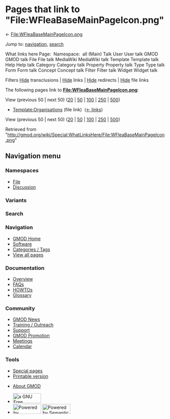 <div id="mw-page-base" class="noprint">

</div>

<div id="mw-head-base" class="noprint">

</div>

<div id="content" class="mw-body" role="main">

<span id="top"></span>

<div id="mw-js-message" style="display:none;">

</div>



# <span dir="auto">Pages that link to "File:WFleaBaseMainPageIcon.png"</span>

<div id="bodyContent">

<div id="contentSub">

←
[File:WFleaBaseMainPageIcon.png](/wiki/File:WFleaBaseMainPageIcon.png "File:WFleaBaseMainPageIcon.png")

</div>

<div id="jump-to-nav" class="mw-jump">

Jump to: [navigation](#mw-navigation), [search](#p-search)

</div>

<div id="mw-content-text">

What links here Page:  Namespace:  all (Main) Talk User User talk GMOD
GMOD talk File File talk MediaWiki MediaWiki talk Template Template talk
Help Help talk Category Category talk Property Property talk Type Type
talk Form Form talk Concept Concept talk Filter Filter talk Widget
Widget talk

Filters
[Hide](/mediawiki/index.php?title=Special:WhatLinksHere/File:WFleaBaseMainPageIcon.png&hidetrans=1 "Special:WhatLinksHere/File:WFleaBaseMainPageIcon.png")
transclusions \|
[Hide](/mediawiki/index.php?title=Special:WhatLinksHere/File:WFleaBaseMainPageIcon.png&hidelinks=1 "Special:WhatLinksHere/File:WFleaBaseMainPageIcon.png")
links \|
[Hide](/mediawiki/index.php?title=Special:WhatLinksHere/File:WFleaBaseMainPageIcon.png&hideredirs=1 "Special:WhatLinksHere/File:WFleaBaseMainPageIcon.png")
redirects \|
[Hide](/mediawiki/index.php?title=Special:WhatLinksHere/File:WFleaBaseMainPageIcon.png&hideimages=1 "Special:WhatLinksHere/File:WFleaBaseMainPageIcon.png")
file links

The following pages link to
**[File:WFleaBaseMainPageIcon.png](/wiki/File:WFleaBaseMainPageIcon.png "File:WFleaBaseMainPageIcon.png")**:

View (previous 50 \| next 50)
([20](/mediawiki/index.php?title=Special:WhatLinksHere/File:WFleaBaseMainPageIcon.png&limit=20 "Special:WhatLinksHere/File:WFleaBaseMainPageIcon.png")
\|
[50](/mediawiki/index.php?title=Special:WhatLinksHere/File:WFleaBaseMainPageIcon.png&limit=50 "Special:WhatLinksHere/File:WFleaBaseMainPageIcon.png")
\|
[100](/mediawiki/index.php?title=Special:WhatLinksHere/File:WFleaBaseMainPageIcon.png&limit=100 "Special:WhatLinksHere/File:WFleaBaseMainPageIcon.png")
\|
[250](/mediawiki/index.php?title=Special:WhatLinksHere/File:WFleaBaseMainPageIcon.png&limit=250 "Special:WhatLinksHere/File:WFleaBaseMainPageIcon.png")
\|
[500](/mediawiki/index.php?title=Special:WhatLinksHere/File:WFleaBaseMainPageIcon.png&limit=500 "Special:WhatLinksHere/File:WFleaBaseMainPageIcon.png"))

- [Template:Organisations](/wiki/Template:Organisations "Template:Organisations")
  (file link) ‎ <span class="mw-whatlinkshere-tools">([←
  links](/mediawiki/index.php?title=Special:WhatLinksHere&target=Template%3AOrganisations "Special:WhatLinksHere"))</span>

View (previous 50 \| next 50)
([20](/mediawiki/index.php?title=Special:WhatLinksHere/File:WFleaBaseMainPageIcon.png&limit=20 "Special:WhatLinksHere/File:WFleaBaseMainPageIcon.png")
\|
[50](/mediawiki/index.php?title=Special:WhatLinksHere/File:WFleaBaseMainPageIcon.png&limit=50 "Special:WhatLinksHere/File:WFleaBaseMainPageIcon.png")
\|
[100](/mediawiki/index.php?title=Special:WhatLinksHere/File:WFleaBaseMainPageIcon.png&limit=100 "Special:WhatLinksHere/File:WFleaBaseMainPageIcon.png")
\|
[250](/mediawiki/index.php?title=Special:WhatLinksHere/File:WFleaBaseMainPageIcon.png&limit=250 "Special:WhatLinksHere/File:WFleaBaseMainPageIcon.png")
\|
[500](/mediawiki/index.php?title=Special:WhatLinksHere/File:WFleaBaseMainPageIcon.png&limit=500 "Special:WhatLinksHere/File:WFleaBaseMainPageIcon.png"))

</div>

<div class="printfooter">

Retrieved from
"<http://gmod.org/wiki/Special:WhatLinksHere/File:WFleaBaseMainPageIcon.png>"

</div>

<div id="catlinks" class="catlinks catlinks-allhidden">

</div>

<div class="visualClear">

</div>

</div>

</div>

<div id="mw-navigation">

## Navigation menu

<div id="mw-head">



<div id="left-navigation">

<div id="p-namespaces" class="vectorTabs" role="navigation"
aria-labelledby="p-namespaces-label">

### Namespaces

- <span id="ca-nstab-image"><a href="/wiki/File:WFleaBaseMainPageIcon.png" accesskey="c"
  title="View the file page [c]">File</a></span>
- <span id="ca-talk"><a
  href="/mediawiki/index.php?title=File_talk:WFleaBaseMainPageIcon.png&amp;action=edit&amp;redlink=1"
  accesskey="t"
  title="Discussion about the content page [t]">Discussion</a></span>

</div>

<div id="p-variants" class="vectorMenu emptyPortlet" role="navigation"
aria-labelledby="p-variants-label">

### 

### Variants[](#)

<div class="menu">

</div>

</div>

</div>

<div id="right-navigation">





</div>

<div id="p-search" role="search">

### Search

<div id="simpleSearch">

</div>

</div>

</div>

</div>

<div id="mw-panel">

<div id="p-logo" role="banner">

<a href="/wiki/Main_Page"
style="background-image: url(http://gmod.org/images/GMOD-cogs.png);"
title="Visit the main page"></a>

</div>

<div id="p-Navigation" class="portal" role="navigation"
aria-labelledby="p-Navigation-label">

### Navigation

<div class="body">

- <span id="n-GMOD-Home">[GMOD Home](/wiki/Main_Page)</span>
- <span id="n-Software">[Software](/wiki/GMOD_Components)</span>
- <span id="n-Categories-.2F-Tags">[Categories /
  Tags](/wiki/Categories)</span>
- <span id="n-View-all-pages">[View all
  pages](/wiki/Special:AllPages)</span>

</div>

</div>

<div id="p-Documentation" class="portal" role="navigation"
aria-labelledby="p-Documentation-label">

### Documentation

<div class="body">

- <span id="n-Overview">[Overview](/wiki/Overview)</span>
- <span id="n-FAQs">[FAQs](/wiki/Category:FAQ)</span>
- <span id="n-HOWTOs">[HOWTOs](/wiki/Category:HOWTO)</span>
- <span id="n-Glossary">[Glossary](/wiki/Glossary)</span>

</div>

</div>

<div id="p-Community" class="portal" role="navigation"
aria-labelledby="p-Community-label">

### Community

<div class="body">

- <span id="n-GMOD-News">[GMOD News](/wiki/GMOD_News)</span>
- <span id="n-Training-.2F-Outreach">[Training /
  Outreach](/wiki/Training_and_Outreach)</span>
- <span id="n-Support">[Support](/wiki/Support)</span>
- <span id="n-GMOD-Promotion">[GMOD
  Promotion](/wiki/GMOD_Promotion)</span>
- <span id="n-Meetings">[Meetings](/wiki/Meetings)</span>
- <span id="n-Calendar">[Calendar](/wiki/Calendar)</span>

</div>

</div>

<div id="p-tb" class="portal" role="navigation"
aria-labelledby="p-tb-label">

### Tools

<div class="body">

- <span id="t-specialpages"><a href="/wiki/Special:SpecialPages" accesskey="q"
  title="A list of all special pages [q]">Special pages</a></span>
- <span id="t-print"><a
  href="/mediawiki/index.php?title=Special:WhatLinksHere/File:WFleaBaseMainPageIcon.png&amp;printable=yes"
  rel="alternate" accesskey="p"
  title="Printable version of this page [p]">Printable version</a></span>

</div>

</div>

</div>

</div>

<div id="footer" role="contentinfo">

- <span id="footer-places-about">[About
  GMOD](/wiki/GMOD:About "GMOD:About")</span>

<!-- -->

- <span id="footer-copyrightico">[<img src="http://www.gnu.org/graphics/gfdl-logo-small.png" width="88"
  height="31" alt="a GNU Free Documentation License" />](http://www.gnu.org/licenses/fdl-1.3.html)</span>
- <span id="footer-poweredbyico">[<img src="/mediawiki/skins/common/images/poweredby_mediawiki_88x31.png"
  width="88" height="31" alt="Powered by MediaWiki" />](//www.mediawiki.org/)
  [<img
  src="/mediawiki/extensions/SemanticMediaWiki/includes/../resources/images/smw_button.png"
  width="88" height="31" alt="Powered by Semantic MediaWiki" />](https://www.semantic-mediawiki.org/wiki/Semantic_MediaWiki)</span>

<div style="clear:both">

</div>

</div>
